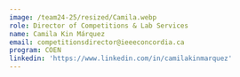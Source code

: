 ```yaml
---
image: /team24-25/resized/Camila.webp
role: Director of Competitions & Lab Services
name: Camila Kin Márquez
email: competitionsdirector@ieeeconcordia.ca
program: COEN
linkedin: 'https://www.linkedin.com/in/camilakinmarquez'
---
```


